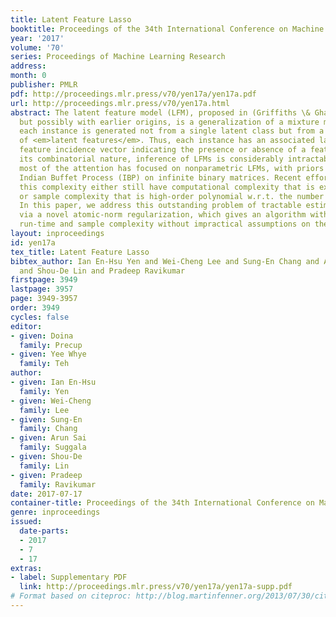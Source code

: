 ```yaml
---
title: Latent Feature Lasso
booktitle: Proceedings of the 34th International Conference on Machine Learning
year: '2017'
volume: '70'
series: Proceedings of Machine Learning Research
address: 
month: 0
publisher: PMLR
pdf: http://proceedings.mlr.press/v70/yen17a/yen17a.pdf
url: http://proceedings.mlr.press/v70/yen17a.html
abstract: The latent feature model (LFM), proposed in (Griffiths \& Ghahramani, 2005),
  but possibly with earlier origins, is a generalization of a mixture model, where
  each instance is generated not from a single latent class but from a combination
  of <em>latent features</em>. Thus, each instance has an associated latent binary
  feature incidence vector indicating the presence or absence of a feature. Due to
  its combinatorial nature, inference of LFMs is considerably intractable, and accordingly,
  most of the attention has focused on nonparametric LFMs, with priors such as the
  Indian Buffet Process (IBP) on infinite binary matrices. Recent efforts to tackle
  this complexity either still have computational complexity that is exponential,
  or sample complexity that is high-order polynomial w.r.t. the number of latent features.
  In this paper, we address this outstanding problem of tractable estimation of LFMs
  via a novel atomic-norm regularization, which gives an algorithm with polynomial
  run-time and sample complexity without impractical assumptions on the data distribution.
layout: inproceedings
id: yen17a
tex_title: Latent Feature Lasso
bibtex_author: Ian En-Hsu Yen and Wei-Cheng Lee and Sung-En Chang and Arun Sai Suggala
  and Shou-De Lin and Pradeep Ravikumar
firstpage: 3949
lastpage: 3957
page: 3949-3957
order: 3949
cycles: false
editor:
- given: Doina
  family: Precup
- given: Yee Whye
  family: Teh
author:
- given: Ian En-Hsu
  family: Yen
- given: Wei-Cheng
  family: Lee
- given: Sung-En
  family: Chang
- given: Arun Sai
  family: Suggala
- given: Shou-De
  family: Lin
- given: Pradeep
  family: Ravikumar
date: 2017-07-17
container-title: Proceedings of the 34th International Conference on Machine Learning
genre: inproceedings
issued:
  date-parts:
  - 2017
  - 7
  - 17
extras:
- label: Supplementary PDF
  link: http://proceedings.mlr.press/v70/yen17a/yen17a-supp.pdf
# Format based on citeproc: http://blog.martinfenner.org/2013/07/30/citeproc-yaml-for-bibliographies/
---
```

